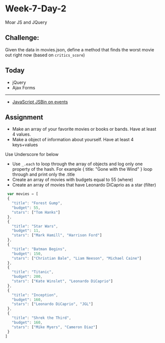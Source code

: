 # Week-7-Day-2
Moar JS and JQuery


Challenge:
----

Given the data in movies.json, define a method that finds the worst movie out right
now (based on `critics_score`)

Today
----

* jQuery
* Ajax Forms

----

* [JavaScript JSBin on events](http://jsbin.com/zoguzu/1/edit?html,css,js)

Assignment
-----

*  Make an array of your favorite movies or books or bands. Have at least 4 values.
*  Make a object of information about yourself. Have at least 4 keys+values

Use Underscore for below

*  Use `_.each` to loop through the array of objects and log only one property of the hash. For example { title: "Gone with the Wind" } loop through and print only the .title
* Create an array of movies with budgets equal to 55 (where)
* Create an array of movies that have Leonardo DiCaprio as a star (filter)

```js
 var movies = [
 {
   "title": "Forest Gump",
   "budget": 55,
   "stars": ["Tom Hanks"]
 },
 {
   "title": "Star Wars",
   "budget": 11,
   "stars": ["Mark Hamill", "Harrison Ford"]
 },
 {
   "title": "Batman Begins",
   "budget": 150,
   "stars": ["Christian Bale", "Liam Neeson", "Michael Caine"]
 },
 {
   "title": "Titanic",
   "budget": 200,
   "stars": ["Kate Winslet", "Leonardo DiCaprio"]
 },
 {
   "title": "Inception",
   "budget": 160,
   "stars": ["Leonardo DiCaprio", "JGL"]
 },
 {
   "title": "Shrek the Third",
   "budget": 160,
   "stars": ["Mike Myers", "Cameron Diaz"]
 }
]
```
